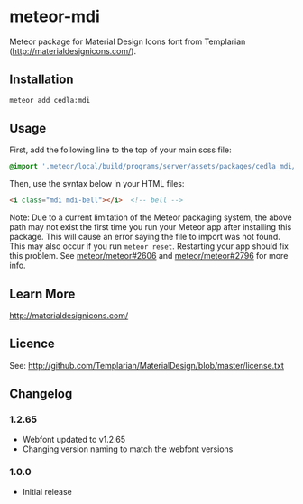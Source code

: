 # meteor-mdi

Meteor package for Material Design Icons font from Templarian (http://materialdesignicons.com/).

## Installation

```bash
meteor add cedla:mdi
```

## Usage

First, add the following line to the top of your main scss file:

```scss
@import '.meteor/local/build/programs/server/assets/packages/cedla_mdi/materialdesignicons';
```

Then, use the syntax below in your HTML files:
```html
<i class="mdi mdi-bell"></i>  <!-- bell -->
```

Note: Due to a current limitation of the Meteor packaging system, the above path may not exist the first time you run your Meteor app after installing this package. This will cause an error saying the file to import was not found. This may also occur if you run `meteor reset`. Restarting your app should fix this problem. See [meteor/meteor#2606](https://github.com/meteor/meteor/issues/2606) and [meteor/meteor#2796](https://github.com/meteor/meteor/issues/2796) for more info.

## Learn More

http://materialdesignicons.com/

## Licence

See: http://github.com/Templarian/MaterialDesign/blob/master/license.txt

## Changelog

### 1.2.65

- Webfont updated to v1.2.65
- Changing version naming to match the webfont versions

### 1.0.0

- Initial release